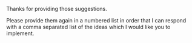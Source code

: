 Thanks for providing those suggestions. 

Please provide them again in a numbered list in order that I can respond with a comma separated list of the ideas which I would like you to implement. 